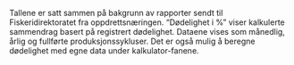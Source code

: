 Tallene er satt sammen på bakgrunn av rapporter sendt til Fiskeridirektoratet fra oppdrettsnæringen. “Dødelighet i %” viser kalkulerte sammendrag basert på registrert dødelighet. Dataene vises som månedlig, årlig og fullførte produksjonssykluser. Det er også mulig å beregne dødelighet med egne data under kalkulator-fanene.
